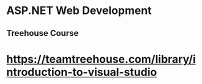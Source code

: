 # ASP.NET Web Development

## Treehouse Course

# https://teamtreehouse.com/library/introduction-to-visual-studio
